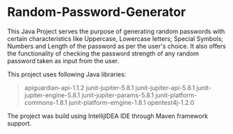 # Random-Password-Generator


This Java Project serves the purpose of generating random passwords with certain characteristics like Uppercase, Lowercase letters; Special Symbols; Numbers and Length of the password as per the user's choice.
It also offers the functionality of checking the password strength of any random password taken as input from the user.


This project uses following Java libraries:
>apiguardian-api-1.1.2
>junit-jupiter-5.8.1
>junit-jupiter-api-5.8.1
>junit-jupiter-engine-5.8.1
>junit-jupiter-params-5.8.1
>junit-platform-commons-1.8.1
>junit-platform-emgine-1.8.1
>opentest4j-1.2.0


The project was build using IntellijIDEA IDE through Maven framework support.
